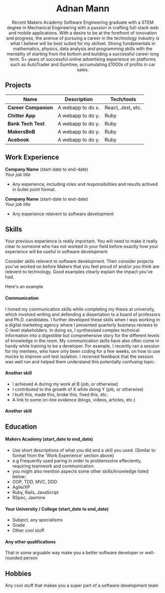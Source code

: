 <h1 align="center">Adnan Mann</h1>

<p align="center">Recent Makers Academy Software Engineering graduate with a STEM degree in Mechanical Engineering with a passion in crafting full-stack web and mobile applications. With a desire to be at the forefront of innovation and progress, the avenue of pursuing a career in the technology industry is what I believe will be best suited for my skillset. Strong fundamentals in mathematics, physics, data analysis and programming skills with the mentality of starting from the bottom and building a successful career long term. 5+ years of successful online advertising experience on platforms such as AutoTrader and Gumtree, accumulating £1000s of profits in car sales.</p>

## Projects

| Name                         | Description       | Tech/tools        |
| ---------------------------- | ----------------- | ----------------- |
| **Career Companion**         | A webapp to do x. | React, Jest, etc. |
| **Chitter App**              | A webapp to do y. | Ruby              |
| **Bank Tech Test**           | A webapp to do y. | Ruby              |
| **MakersBnB**                | A webapp to do y. | Ruby              |
| **Acebook**                  | A webapp to do y. | Ruby              |

## Work Experience

**Company Name** (start-date to end-date)  
_Your job title_

- Any experience, including roles and responsibilities and results achived in bullet point format.

**Company Name** (start-date to end-date)  
_Your job title_

- Any experience relevent to software development

## Skills

Your previous experience is really important. You will need to make it really clear to someone who has not worked in your field before exactly how your experience will be useful in software development.

Consider skills relevent to software development. Then consider projects you've worked on before Makers that you feel proud of and/or you think are relevent to technology. Good examples clearly explain the impact you've had. 


Here's an example

#### Communication
I honed my communication skills while completing my thesis at university, which involved writing and defending a dissertation to a board of professors and Ph.D. candidates. I further developed these skills when I was working in a digital marketing agency where I presented quarterly business reviews to C-level stakeholders. In doing so, I synthesised complex technical information into a digestible but comprehensive story for the different levels of knowledge in the room. My communication skills have also often come in handy while training to be a developer. For example, I recently ran a session for my mentees, who have only been coding for a few weeks, on how to use mocks to improve unit test isolation. I received feedback that the session was well run and helped them understand this potentially confusing topic.

#### Another skill

- I achieved A during my work at B (job, or otherwise)
- I contributed to the growth of X while doing Y (job, or otherwise)
- I built this, made this, broke this, fixed this, etc.
- A link to some on-line evidence (blogs, videos, articles, etc.)

#### Another skill


## Education

#### Makers Academy (start_date to end_date)
- Use short descriptions of what you did and a skill you used. (Similar to format from the 'Work Experience' section above)
- e.g Frequently used paring in order to problemsolve effeciently, requiring teamwork and communication.
- you might also mention aspects some other skills/knowledge listed below: 
- OOP, TDD, MVC, DDD
- Agile/XP
- Ruby, Rails, JavaScript
- RSpec, Jasmine

#### Your University / College (start_date to end_date)

- Subject, any specialisms
- Grade
- Other cool stuff

#### Any other qualifications

That in some arguable way make you a better software developer or well-rounded person

## Hobbies

Any cool stuff that makes you a super part of a software development team
